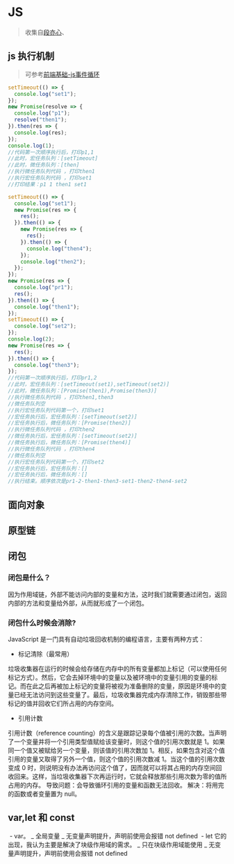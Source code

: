 # JS

> 收集自[段亦心](https://juejin.im/post/5bb470295188255c5e66f88f)、

## js 执行机制
> 可参考[前端基础-js事件循环](http://127.0.0.1:8080/article/basic/js.html#javascript-%E6%89%A7%E8%A1%8C%E6%9C%BA%E5%88%B6)
```js
setTimeout(() => {
  console.log("set1");
});
new Promise(resolve => {
  console.log("p1");
  resolve("then1");
}).then(res => {
  console.log(res);
});
console.log(1);
//代码第一次顺序执行后，打印p1,1
//此时，宏任务队列：[setTimeout]
//此时，微任务队列：[then]
//执行微任务队列代码 ，打印then1
//执行宏任务队列代码 ，打印set1
//打印结果：p1 1 then1 set1
```

```js
setTimeout(() => {
  console.log("set1");
  new Promise(res => {
    res();
  }).then(() => {
    new Promise(res => {
      res();
    }).then(() => {
      console.log("then4");
    });
    console.log("then2");
  });
});
new Promise(res => {
  console.log("pr1");
  res();
}).then(() => {
  console.log("then1");
});
setTimeout(() => {
  console.log("set2");
});
console.log(2);
new Promise(res => {
  res();
}).then(() => {
  console.log("then3");
});
//代码第一次顺序执行后，打印pr1,2
//此时，宏任务队列：[setTimeout(set1),setTimeout(set2)]
//此时，微任务队列：[Promise(then1),Promise(then3)]
//执行微任务队列代码 ，打印then1,then3
//微任务队列空
//执行宏任务队列代码第一个，打印set1
//宏任务执行后，宏任务队列：[setTimeout(set2)]
//宏任务执行后，微任务队列：[Promise(then2)]
//执行微任务队列代码 ，打印then2
//微任务执行后，宏任务队列：[setTimeout(set2)]
//微任务执行后，微任务队列：[Promise(then4)]
//执行微任务队列代码 ，打印then4
//微任务队列空
//执行宏任务队列代码第一个，打印set2
//宏任务执行后，宏任务队列：[]
//宏任务执行后，微任务队列：[]
//执行结束。顺序依次是pr1-2-then1-then3-set1-then2-then4-set2
```

## 面向对象

## 原型链

## 闭包

### 闭包是什么？

因为作用域链，外部不能访问内部的变量和方法，这时我们就需要通过闭包，返回内部的方法和变量给外部，从而就形成了一个闭包。

### 闭包什么时候会消除?

JavaScript 是一门具有自动垃圾回收机制的编程语言，主要有两种方式：

- 标记清除（最常用）

垃圾收集器在运行的时候会给存储在内存中的所有变量都加上标记（可以使用任何标记方式）。然后，它会去掉环境中的变量以及被环境中的变量引用的变量的标记。而在此之后再被加上标记的变量将被视为准备删除的变量，原因是环境中的变量已经无法访问到这些变量了。最后，垃圾收集器完成内存清除工作，销毁那些带标记的值并回收它们所占用的内存空间。

- 引用计数

引用计数（reference counting）的含义是跟踪记录每个值被引用的次数。当声明了一个变量并将一个引用类型值赋给该变量时，则这个值的引用次数就是 1。如果同一个值又被赋给另一个变量，则该值的引用次数加 1。相反，如果包含对这个值引用的变量又取得了另外一个值，则这个值的引用次数减 1。当这个值的引用次数变成 0 时，则说明没有办法再访问这个值了，因而就可以将其占用的内存空间回收回来。这样，当垃圾收集器下次再运行时，它就会释放那些引用次数为零的值所占用的内存。
导致问题：会导致循环引用的变量和函数无法回收。
解决：将用完的函数或者变量置为 null。

## ​var,let 和 const

​ - var。
_ 全局变量
_ 无变量声明提升，声明前使用会报错 not defined
​ - let 它的出现，我认为主要是解决了块级作用域的需求。
_ 只在块级作用域能使用
_ 无变量声明提升，声明前使用会报错 not defined
